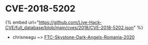 # CVE-2018-5202
{% embed url="https://github.com/Live-Hack-CVE/full_database/blob/main/cves/2018/CVE-2018-5202.json" %}

* chrisneagu ~> [FTC-Skystone-Dark-Angels-Romania-2020](https://www.alice-snow.ru/2018/database/cve-2018-5202/ftc-skystone-dark-angels-romania-2020-chrisneagu)